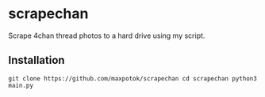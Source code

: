 # scrapechan

Scrape 4chan thread photos to a hard drive using my script.

## Installation
`git clone https://github.com/maxpotok/scrapechan
cd scrapechan
python3 main.py
`
